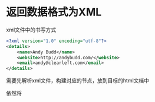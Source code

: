 # 返回数据格式为XML

xml文件中的书写方式

```xml
<?xml version="1.0" encoding="utf-8"?>
<details>
    <name>Andy Budd</name>
    <website>http://andybudd.com/</website>
    <email>andy@clearleft.com</email>
</details>
```

需要先解析xml文件，构建对应的节点，放到目标的html文档中

依然将

```javascript

```